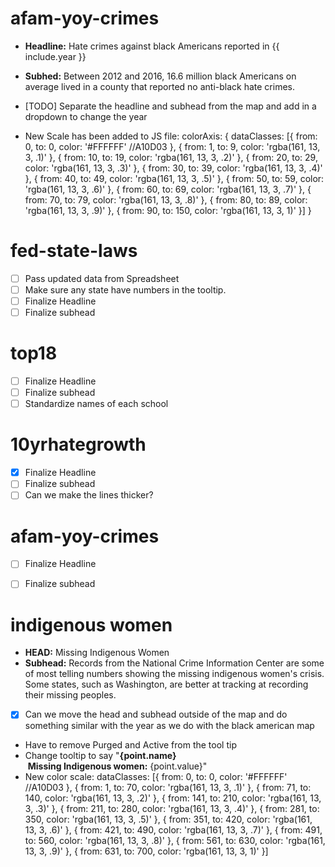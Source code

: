 # afam-yoy-crimes

* **Headline:** Hate crimes against black Americans reported in {{ include.year }}

* **Subhed:** Between 2012 and 2016, 16.6 million black Americans on average lived in a county that reported no anti-black hate crimes.

* [TODO] Separate the headline and subhead from the map and add in a dropdown to change the year

* New Scale has been added to JS file:
                colorAxis: {
                    dataClasses: [{
                        from: 0,
                        to: 0,
                        color: '#FFFFFF' //A10D03
                    }, {
                        from: 1,
                        to: 9,
                        color: 'rgba(161, 13, 3, .1)'
                    }, {
                        from: 10,
                        to: 19,
                        color: 'rgba(161, 13, 3, .2)'
                    }, {
                        from: 20,
                        to: 29,
                        color: 'rgba(161, 13, 3, .3)'
                    }, {
                        from: 30,
                        to: 39,
                        color: 'rgba(161, 13, 3, .4)'
                    }, {
                        from: 40,
                        to: 49,
                        color: 'rgba(161, 13, 3, .5)'
                    }, {
                        from: 50,
                        to: 59,
                        color: 'rgba(161, 13, 3, .6)'
                    },  {
                        from: 60,
                        to: 69,
                        color: 'rgba(161, 13, 3, .7)'
                    }, {
                        from: 70,
                        to: 79,
                        color: 'rgba(161, 13, 3, .8)'
                    }, {
                        from: 80,
                        to: 89,
                        color: 'rgba(161, 13, 3, .9)'
                    }, {
                        from: 90,
                        to: 150,
                        color: 'rgba(161, 13, 3, 1)'
                    }]
                }


# fed-state-laws

* [ ] Pass updated data from Spreadsheet
* [ ] Make sure any state have numbers in the tooltip.
* [ ] Finalize Headline
* [ ] Finalize subhead

# top18

* [ ] Finalize Headline
* [ ] Finalize subhead
* [ ] Standardize names of each school

# 10yrhategrowth

* [x] Finalize Headline
* [ ] Finalize subhead
* [ ] Can we make the lines thicker?

# afam-yoy-crimes

* [ ] Finalize Headline
* [ ] Finalize subhead


# indigenous women 
* **HEAD:** Missing Indigenous Women
* **Subhead:** Records from the National Crime Information Center are some of most telling numbers showing the missing indigenous women's crisis. Some states, such as Washington, are better at tracking at recording their missing peoples.  
* [x] Can we move the head and subhead outside of the map and do something similar with the year as we do with the black american map
* Have to remove Purged and Active from the tool tip
* Change tooltip to say "<b>{point.name}</b><br/>&nbsp;<b>Missing Indigenous women:</b>&nbsp;{point.value}"
* New color scale: 
                    dataClasses: [{
                        from: 0,
                        to: 0,
                        color: '#FFFFFF' //A10D03
                    }, {
                        from: 1,
                        to: 70,
                        color: 'rgba(161, 13, 3, .1)'
                    }, {
                        from: 71,
                        to: 140,
                        color: 'rgba(161, 13, 3, .2)'
                    }, {
                        from: 141,
                        to: 210,
                        color: 'rgba(161, 13, 3, .3)'
                    }, {
                        from: 211,
                        to: 280,
                        color: 'rgba(161, 13, 3, .4)'
                    }, {
                        from: 281,
                        to: 350,
                        color: 'rgba(161, 13, 3, .5)'
                    }, {
                        from: 351,
                        to: 420,
                        color: 'rgba(161, 13, 3, .6)'
                    }, {
                        from: 421,
                        to: 490,
                        color: 'rgba(161, 13, 3, .7)'
                    }, {
                        from: 491,
                        to: 560,
                        color: 'rgba(161, 13, 3, .8)'
                    }, {
                        from: 561,
                        to: 630,
                        color: 'rgba(161, 13, 3, .9)'
                    }, {
                        from: 631,
                        to: 700,
                        color: 'rgba(161, 13, 3, 1)'
                    }]